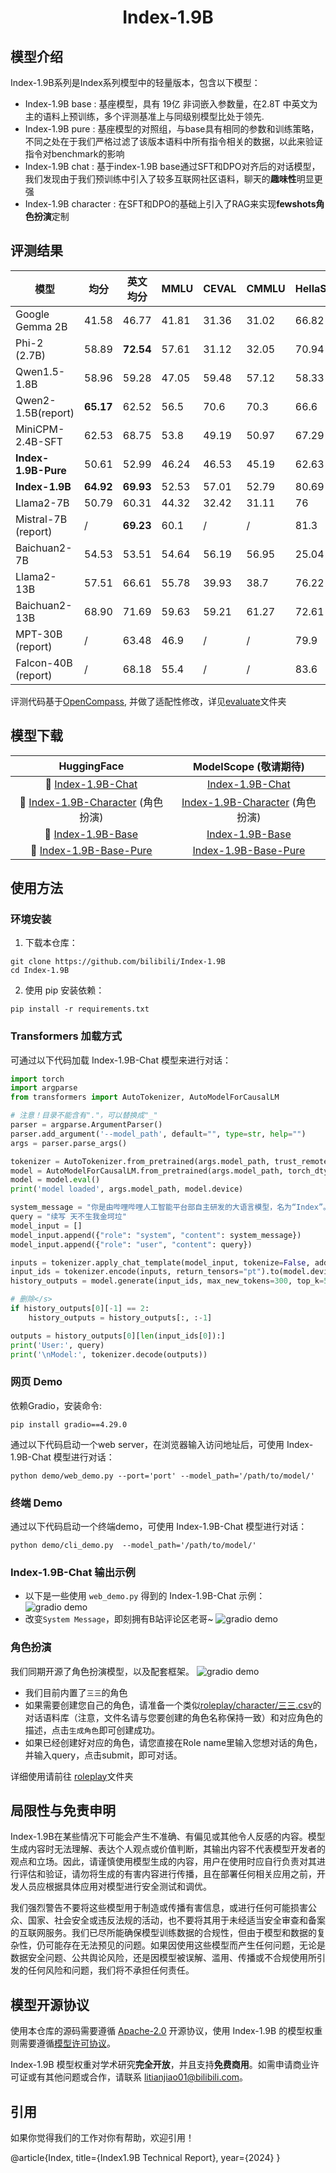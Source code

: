 <div align="center">
<h1>
  Index-1.9B
</h1>
</div>

## 模型介绍

Index-1.9B系列是Index系列模型中的轻量版本，包含以下模型： 
- Index-1.9B base : 基座模型，具有 19亿 非词嵌入参数量，在2.8T 中英文为主的语料上预训练，多个评测基准上与同级别模型比处于领先. 
- Index-1.9B pure : 基座模型的对照组，与base具有相同的参数和训练策略，不同之处在于我们严格过滤了该版本语料中所有指令相关的数据，以此来验证指令对benchmark的影响 
- Index-1.9B chat : 基于index-1.9B base通过SFT和DPO对齐后的对话模型，我们发现由于我们预训练中引入了较多互联网社区语料，聊天的<b>趣味性</b>明显更强 
- Index-1.9B character : 在SFT和DPO的基础上引入了RAG来实现<b>fewshots角色扮演</b>定制


## 评测结果
|模型|均分|英文均分|MMLU|CEVAL|CMMLU|HellaSwag|Arc-C|Arc-E|
|----|----|----|----|----|----|----|----|----|
|Google Gemma 2B|41.58|46.77|41.81|31.36|31.02|66.82|36.39|42.07|
|Phi-2 (2.7B)|58.89|**72.54**|57.61|31.12|32.05|70.94|74.51|87.1|
|Qwen1.5-1.8B|58.96|59.28|47.05|59.48|57.12|58.33|56.82|74.93|
|Qwen2-1.5B(report)|**65.17**|62.52 |56.5|70.6|70.3|66.6|43.9|83.09|
|MiniCPM-2.4B-SFT|62.53|68.75|53.8|49.19|50.97|67.29|69.44|84.48|
|**Index-1.9B-Pure**|50.61 |52.99 |46.24|46.53|45.19|62.63|41.97|61.1|
|**Index-1.9B**|**64.92** |**69.93**|52.53|57.01|52.79|80.69|65.15|81.35|
|Llama2-7B|50.79|60.31|44.32|32.42|31.11|76|46.3|74.6|
|Mistral-7B (report) |/|**69.23**|60.1|/|/|81.3|55.5|80|
|Baichuan2-7B|54.53|53.51|54.64|56.19|56.95|25.04|57.25|77.12|
|Llama2-13B|57.51|66.61|55.78|39.93|38.7|76.22|58.88|75.56|
|Baichuan2-13B|68.90|71.69|59.63|59.21|61.27|72.61|70.04|84.48|
|MPT-30B (report)|/|63.48|46.9|/|/|79.9|50.6|76.5|
|Falcon-40B (report)|/|68.18|55.4|/|/|83.6|54.5|79.2|

评测代码基于[OpenCompass](https://github.com/open-compass/opencompass), 并做了适配性修改，详见[evaluate](./evaluate/)文件夹

## 模型下载
| HuggingFace   | ModelScope (敬请期待)  |
|:-------:|:-------:|
| 🤗 [Index-1.9B-Chat](https://huggingface.co/IndexTeam/Index-1.9B-Chat) |[Index-1.9B-Chat](https://modelscope.cn/models/IndexTeam/Index-1.9B-Chat) |
| 🤗 [Index-1.9B-Character](https://huggingface.co/IndexTeam/Index-1.9B-Character) (角色扮演)| [Index-1.9B-Character](https://modelscope.cn/models/IndexTeam/Index-1.9B-Character) (角色扮演)|
| 🤗 [Index-1.9B-Base](https://huggingface.co/IndexTeam/Index-1.9B) | [Index-1.9B-Base](https://modelscope.cn/models/IndexTeam/Index-1.9B) |
| 🤗 [Index-1.9B-Base-Pure](https://huggingface.co/IndexTeam/Index-1.9B-Pure) |  [Index-1.9B-Base-Pure](https://modelscope.cn/models/IndexTeam/Index-1.9B-Pure) 


## 使用方法

### 环境安装

1. 下载本仓库：

```shell
git clone https://github.com/bilibili/Index-1.9B
cd Index-1.9B
```

2. 使用 pip 安装依赖：

```shell
pip install -r requirements.txt
```
### Transformers 加载方式

可通过以下代码加载 Index-1.9B-Chat 模型来进行对话：

```python
import torch
import argparse
from transformers import AutoTokenizer, AutoModelForCausalLM

# 注意！目录不能含有"."，可以替换成"_"
parser = argparse.ArgumentParser()
parser.add_argument('--model_path', default="", type=str, help="")
args = parser.parse_args()

tokenizer = AutoTokenizer.from_pretrained(args.model_path, trust_remote_code=True)
model = AutoModelForCausalLM.from_pretrained(args.model_path, torch_dtype=torch.bfloat16, trust_remote_code=True, device_map='auto')
model = model.eval()
print('model loaded', args.model_path, model.device)

system_message = "你是由哔哩哔哩人工智能平台部自主研发的大语言模型，名为“Index”。你能够根据用户传入的信息，帮助用户完成指定的任务，并生成恰当的、符合要求的回复。"
query = "续写 天不生我金坷垃"
model_input = []
model_input.append({"role": "system", "content": system_message})
model_input.append({"role": "user", "content": query})

inputs = tokenizer.apply_chat_template(model_input, tokenize=False, add_generation_prompt=False)
input_ids = tokenizer.encode(inputs, return_tensors="pt").to(model.device)
history_outputs = model.generate(input_ids, max_new_tokens=300, top_k=5, top_p=0.8, temperature=0.3, repetition_penalty=1.1, do_sample=True)

# 删除</s>
if history_outputs[0][-1] == 2:
    history_outputs = history_outputs[:, :-1]

outputs = history_outputs[0][len(input_ids[0]):]
print('User:', query)
print('\nModel:', tokenizer.decode(outputs))
```

### 网页 Demo
依赖Gradio，安装命令:
```shell
pip install gradio==4.29.0
```
通过以下代码启动一个web server，在浏览器输入访问地址后，可使用 Index-1.9B-Chat 模型进行对话：
```shell
python demo/web_demo.py --port='port' --model_path='/path/to/model/'
```


### 终端 Demo
通过以下代码启动一个终端demo，可使用 Index-1.9B-Chat 模型进行对话：
```shell
python demo/cli_demo.py  --model_path='/path/to/model/'
```

### Index-1.9B-Chat 输出示例
- 以下是一些使用 `web_demo.py` 得到的 Index-1.9B-Chat 示例：
    ![gradio demo](media/chat_example_0.png)
- 改变`System Message`，即刻拥有B站评论区老哥~
    ![gradio demo](media/chat_example_1.png)

### 角色扮演
我们同期开源了角色扮演模型，以及配套框架。
![gradio demo](roleplay/git_src/demo.png)

* 我们目前内置了`三三`的角色
* 如果需要创建您自己的角色，请准备一个类似[roleplay/character/三三.csv](roleplay/character/三三.csv)的对话语料库（注意，文件名请与您要创建的角色名称保持一致）和对应角色的描述，点击`生成角色`即可创建成功。
* 如果已经创建好对应的角色，请您直接在Role name里输入您想对话的角色，并输入query，点击submit，即可对话。

详细使用请前往 [roleplay](./roleplay)文件夹

## 局限性与免责申明

Index-1.9B在某些情况下可能会产生不准确、有偏见或其他令人反感的内容。模型生成内容时无法理解、表达个人观点或价值判断，其输出内容不代表模型开发者的观点和立场。因此，请谨慎使用模型生成的内容，用户在使用时应自行负责对其进行评估和验证，请勿将生成的有害内容进行传播，且在部署任何相关应用之前，开发人员应根据具体应用对模型进行安全测试和调优。

我们强烈警告不要将这些模型用于制造或传播有害信息，或进行任何可能损害公众、国家、社会安全或违反法规的活动，也不要将其用于未经适当安全审查和备案的互联网服务。我们已尽所能确保模型训练数据的合规性，但由于模型和数据的复杂性，仍可能存在无法预见的问题。如果因使用这些模型而产生任何问题，无论是数据安全问题、公共舆论风险，还是因模型被误解、滥用、传播或不合规使用所引发的任何风险和问题，我们将不承担任何责任。

## 模型开源协议

使用本仓库的源码需要遵循 [Apache-2.0](LICENSE) 开源协议，使用 Index-1.9B 的模型权重则需要遵循[模型许可协议](INDEX_MODEL_LICENSE)。

Index-1.9B 模型权重对学术研究**完全开放**，并且支持**免费商用**。如需申请商业许可证或有其他问题或合作，请联系 <litianjiao01@bilibili.com>。

## 引用
如果你觉得我们的工作对你有帮助，欢迎引用！

@article{Index,
  title={Index1.9B Technical Report},
  year={2024}
}
